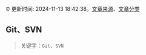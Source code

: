 :alarm_clock: 更新时间: 2024-11-13 18:42:38。[文章来源](/README.md)、[文章分类](/TAGS.md)

## Git、SVN


> 关键字：`Git`、`SVN`




